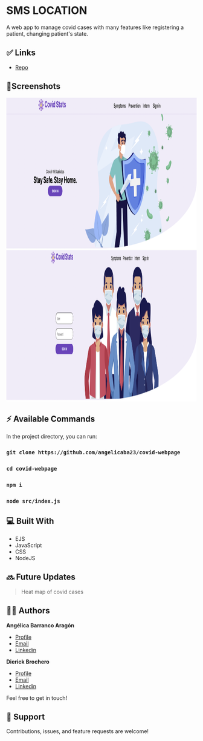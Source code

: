 # SMS LOCATION
 A web app to manage covid cases with many features like registering a patient, changing patient's state.
 
## ✅ Links

- [Repo](https://github.com/angelicaba23/covid-webpage "COVID WEB Repo")

## 📱Screenshots
<img src="/screenshots/1.png " height="400" title="Home Page"> <img src="/screenshots/2.png " height="400" title="Second Page">
 


## ⚡ Available Commands

In the project directory, you can run:

### `git clone https://github.com/angelicaba23/covid-webpage`
### `cd covid-webpage`
### `npm i`
### `node src/index.js`

## 💻 Built With

- EJS
- JavaScript
- CSS
- NodeJS

## 🔜 Future Updates
> Heat map of covid cases
  

## 👩‍💻 Authors

**Angélica Barranco Aragón**

- [Profile](https://github.com/angelicaba23/ "Angélica Barranco")
- [Email](mailto:angelicaba9923@gmail.com?subject=Hi "Hi!")
- [Linkedin](https://www.linkedin.com/in/angelicaba23/ "Welcome")

**Dierick Brochero**

- [Profile](https://github.com/Dierickb/ "Angélica Barranco")
- [Email](mailto:dierickb@uninorte.edu.co?subject=Hi "Hi!")
- [Linkedin](https://www.linkedin.com/in/dierick-salvador-brochero-niebles-31a909193/ "Welcome")
  
Feel free to get in touch!

## 🤝 Support

Contributions, issues, and feature requests are welcome!

